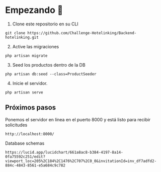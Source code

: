 # Empezando :rocket:
1. Clone este repositorio en su CLI

```
git clone https://github.com/Challenge-Hotelinking/Backend-hotelinking.git
```
2. Active las migraciones

```
php artisan migrate

```
3. Seed los productos dentro de la DB

```
php artisan db:seed --class=ProductSeeder
```
4. Inicie el servidor.

```
php artisan serve
```
## Próximos pasos

Ponemos el servidor en línea en el puerto 8000 y está listo para recibir solicitudes

```
http://localhost:8000/
```
Database schemas

```
https://lucid.app/lucidchart/661a8ac8-b384-4197-8a14-0fa75592c251/edit?viewport_loc=205%2C184%2C1476%2C707%2C0_0&invitationId=inv_df7adfd2-884c-4843-8561-e5a684c9c782
```
